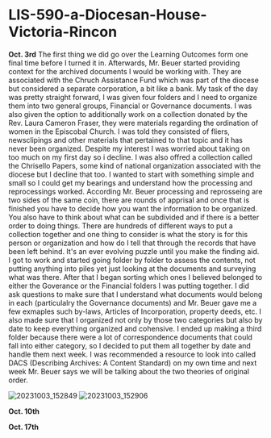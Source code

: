# LIS-590-a-Diocesan-House-Victoria-Rincon

**Oct. 3rd**
The first thing we did go over the Learning Outcomes form one final time before I turned it in. Afterwards, Mr. Beuer started providing context for the archived documents I would be working with. They are associated with the Chruch Assistance Fund which was part of the diocese but considered a separate corporation, a bit like a bank. My task of the day was pretty straight forward, I was given four folders and I need to organize them into two general groups, Financial or Governance documents. I was also given the option to additionally work on a collection donated by the Rev. Laura Cameron Fraser, they were materials regarding the ordination of women in the Episcobal Church. I was told they consisted of fliers, newsclipings and other materials that pertained to that topic and it has never been organized. Despite my interest I was worried about taking on too much on my first day so i decline. I was also offred a collection called the Chrisello Papers, some kind of national organization associated with the diocese but I decline that too. I wanted to start with something simple and small so I could get my bearings and understand how the processing and reprocessings worked. According Mr. Beuer processing and reprosseing are two sides of the same coin, there are rounds of apprisal and once that is finished you have to decide how you want the information to be organized. You also have to think about what can be subdivided and if there is a better order to doing things. There are hundreds of different ways to put a collection together and one thing to consider is what the story is for this person or organization and how do I tell that through the records that have been left behind. It's an ever evolving puzzle until you make the finding aid. 
I got to work and started going folder by folder to assess the contents, not putting anything into piles yet just looking at the documents and surveying what was there. After that I began sorting which ones I believed belonged to either the Goverance or the Financial folders I was putting together. I did ask questions to make sure that I understand what documents would belong in each (particulalry the Governance documents) and Mr. Beuer gave me a few exmaples such by-laws, Articles of Incorporation, property deeds, etc. I also made sure that I organized not only by those two categories but also by date to keep everything organized and cohensive. I ended up making a third folder because there were a lot of correspondence documents that could fall into either category, so I decided to put them all together by date and handle them next week. I was recommended a resource to look into called DACS (Describing Archives: A Content Standard) on my own time and next week Mr. Beuer says we will be talking about the two theories of original order. 

![20231003_152849](https://github.com/rincovi/LIS-590-a-Diocesan-House-Victoria-Rincon/assets/131549576/9375a407-013c-4c41-a108-e0f7b211aeb9)
![20231003_152906](https://github.com/rincovi/LIS-590-a-Diocesan-House-Victoria-Rincon/assets/131549576/d2d40b20-c099-4af9-9e03-580cd6f115ca)

**Oct. 10th**

**Oct. 17th**
